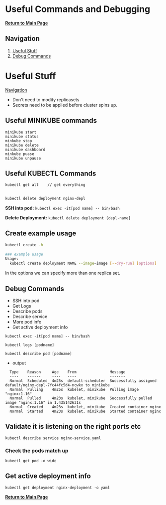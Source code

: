 # Useful Commands and Debugging    
**[Return to Main Page](../../README.md)**    

  
## Navigation   

1. [Useful Stuff](#Useful-Stuff)
2. [Debug Commands](#Debug-Commands)



# Useful Stuff
    
[Navigation](#Navigation)  
  
- Don't need to modity replicasets   
- Secrets need to be applied before cluster spins up.   
  
## Useful MINIKUBE commands    

  
```
minikube start
minikube status
minkube stop
minikube delete
minikube dashboard
minkube puase
minikube unpause
```
    


    
## Useful KUBECTL Commands    

```sh
kubectl get all    // get everything
  

kubectl delete deployment nginx-depl
```  
**SSH into pod:** `kubectl exec -it[pod name] -- bin/bash` 
  

**Delete Deployment:** `kubectl delete deployment [depl-name]` 



## Create example usage    
```sh 
kubectl create -h  
  
### example usage  
Usage:
  kubectl create deployment NAME --image=image [--dry-run] [options]
```  
      
In the options we can specify more than one replica set.  
     

  
## Debug Commands

      
- SSH into pod
- Get Logs 
- Describe pods
- Describe service
- More pod info  
- Get active deployment info 

  
```
kubectl exec -it[pod name] -- bin/bash 
```  

    
```
kubectl logs [podname]
```    
  
```  
kubectl describe pod [podname]  
```
- output  
  
```
  Type    Reason     Age    From               Message
  ----    ------     ----   ----               -------
  Normal  Scheduled  4m25s  default-scheduler  Successfully assigned default/nginx-depl-7fc44fc5d4-ncwkx to minikube
  Normal  Pulling    4m25s  kubelet, minikube  Pulling image "nginx:1.16"
  Normal  Pulled     4m23s  kubelet, minikube  Successfully pulled image "nginx:1.16" in 1.435142631s
  Normal  Created    4m23s  kubelet, minikube  Created container nginx
  Normal  Started    4m23s  kubelet, minikube  Started container nginx
  ```


## Validate it is listening on the right ports etc  
  
```
kubectl describe service nginx-service.yaml  
```  
   
### Check the pods match up  
  
```
kubectl get pod -o wide
```  
  
## Get active deployment info  
  
```
kubectl get deployment nginx-deployment -o yaml
```







**[Return to Main Page](../../README.md)**  
